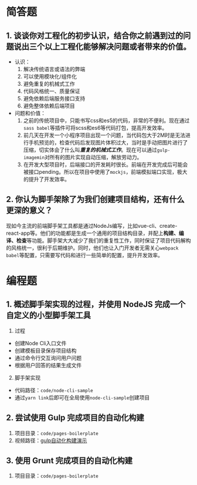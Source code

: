 # 简答题
## 1. 谈谈你对工程化的初步认识，结合你之前遇到过的问题说出三个以上工程化能够解决问题或者带来的价值。
- 认识：
  1. 解决传统语言或语法的弊端
  2. 可以使用模块化/组件化
  3. 避免重复的机械式工作
  4. 代码风格统一、质量保证
  5. 避免依赖后端服务接口支持
  6. 避免整体依赖后端项目
- 问题和价值：
  1. 之前的传统项目中，只能书写css和es5的代码，非常的不便利。现在通过```sass babel```等插件可将scss和es6等代码打包，提高开发效率。
  2. 前几天在开发一个小程序项目出现一个问题，当代码包大于2M时是无法进行手机预览的，检查代码后发现图片体积过大，当时是手动把图片进行了压缩，切实体会了什么叫***重复的机械式工作***。现在可以通过```gulp-imagemin```对所有的图片实现自动压缩，解放劳动力。
  3. 在开发大型项目时，后端接口的开发耗时很长。前端在开发完成后可能会被接口pending。所以在项目中使用了```mockjs```，前端模拟端口实现，极大的提升了开发效率。


## 2. 你认为脚手架除了为我们创建项目结构，还有什么更深的意义？
现如今主流的前端脚手架工具都是通过NodeJs编写，比如vue-cli、create-react-app等。他们的功能都是生成一个通用的项目结构目录，并配上**构建、编译、检查**等功能。脚手架大大减少了我们的重复性工作，同时保证了项目代码解构的风格统一，很利于后期维护。同时，他们也让入门开发者无需关心```webpack babel```等配置，只需要写代码和进行一些简单的配置，提升开发效率。


# 编程题
## 1. 概述脚手架实现的过程，并使用 NodeJS 完成一个自定义的小型脚手架工具
1. 过程
  - 创建Node Cli入口文件
  - 创建模板目录保存项目结构
  - 通过命令行交互询问用户问题
  - 根据用户回答的结果生成文件
2. 脚手架实现
  - 代码路径：```code/node-cli-sample```
  - 通过```yarn link```后即可在全局使用```node-cli-sample```创建项目


## 2. 尝试使用 Gulp 完成项目的自动化构建
1. 项目目录：```code/pages-boilerplate```
2. 视频路径：[gulp自动化构建演示](http://m.youku.com/v_show/id_XNDc0NjM0OTQwMA==.html?pgcpgcid=UNDU2NDk4OTc4MA%3D%3D&sharekey=f24d4bf40af83510d6c73032d76ec4119)

## 3. 使用 Grunt 完成项目的自动化构建
1. 项目目录：```code/pages-boilerplate```